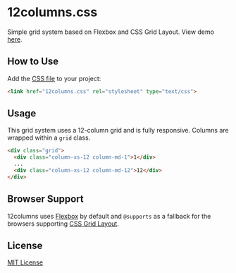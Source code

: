 # 12columns.css

Simple grid system based on Flexbox and CSS Grid Layout. View demo [here](https://kathykato.github.io/12columns).

## How to Use

Add the [CSS file](https://raw.githubusercontent.com/kathykato/12columns/master/12columns.css) to your project:
```html
<link href="12columns.css" rel="stylesheet" type="text/css">
```

## Usage

This grid system uses a 12-column grid and is fully responsive. Columns are wrapped within a ```grid``` class.
```html
<div class="grid">
  <div class="column-xs-12 column-md-1">1</div>
  ...
  <div class="column-xs-12 column-md-12">12</div>
</div>
```

## Browser Support
12columns uses [Flexbox](https://caniuse.com/#feat=flexbox) by default and ```@supports``` as a fallback for the browsers supporting [CSS Grid Layout](https://caniuse.com/#feat=css-grid).

## License
[MIT License](https://opensource.org/licenses/MIT)
